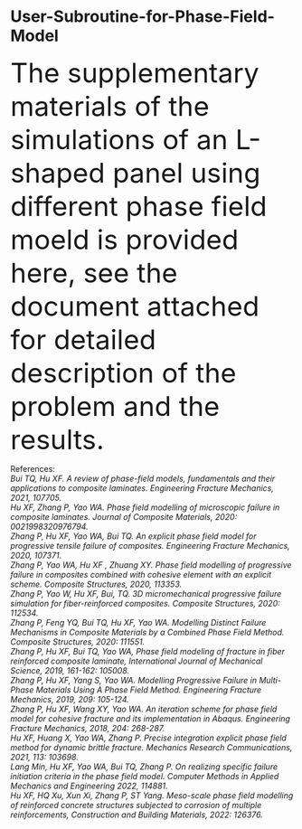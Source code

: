 # User-Subroutine-for-Phase-Field-Model

<font size=10>The supplementary materials of the simulations of an L-shaped panel using different phase field moeld is provided here, see the document attached for detailed description of the problem and the results.</font>


References:<br>
<em>Bui TQ, Hu XF. A review of phase-field models, fundamentals and their applications to composite laminates. Engineering Fracture Mechanics, 2021, 107705. <br>
Hu XF, Zhang P, Yao WA. Phase field modelling of microscopic failure in composite laminates. Journal of Composite Materials, 2020: 0021998320976794.<br>
Zhang P, Hu XF, Yao WA, Bui TQ. An explicit phase field model for progressive tensile failure of composites. Engineering Fracture Mechanics, 2020, 107371.<br>
Zhang P, Yao WA, Hu XF , Zhuang XY. Phase field modelling of progressive failure in composites combined with cohesive element with an explicit scheme. Composite Structures, 2020, 113353.<br>
Zhang P, Yao W, Hu XF, Bui, TQ. 3D micromechanical progressive failure simulation for fiber-reinforced composites. Composite Structures, 2020: 112534.<br>
Zhang P, Feng YQ, Bui TQ, Hu XF, Yao WA. Modelling Distinct Failure Mechanisms in Composite Materials by a Combined Phase Field Method. Composite Structures, 2020: 111551.<br>
Zhang P, Hu XF, Bui TQ, Yao WA, Phase field modeling of fracture in fiber reinforced composite laminate, International Journal of Mechanical Science, 2019, 161-162: 105008.<br>
Zhang P, Hu XF, Yang S, Yao WA. Modelling Progressive Failure in Multi-Phase Materials Using A Phase Field Method. Engineering Fracture Mechanics, 2019, 209: 105-124.<br>
Zhang P, Hu XF, Wang XY, Yao WA. An iteration scheme for phase field model for cohesive fracture and its implementation in Abaqus. Engineering Fracture Mechanics, 2018, 204: 268-287.<br>
Hu XF, Huang X, Yao WA, Zhang P. Precise integration explicit phase field method for dynamic brittle fracture. Mechanics Research Communications, 2021, 113: 103698.<br>
Lang Min, Hu XF, Yao WA, Bui TQ, Zhang P. On realizing specific failure initiation criteria in the phase field model. Computer Methods in Applied Mechanics and Engineering 2022, 114881. <br>
Hu XF, HQ Xu, Xun Xi, Zhang P, ST Yang. Meso-scale phase field modelling of reinforced concrete structures subjected to corrosion of multiple reinforcements, Construction and Building Materials, 2022: 126376.
